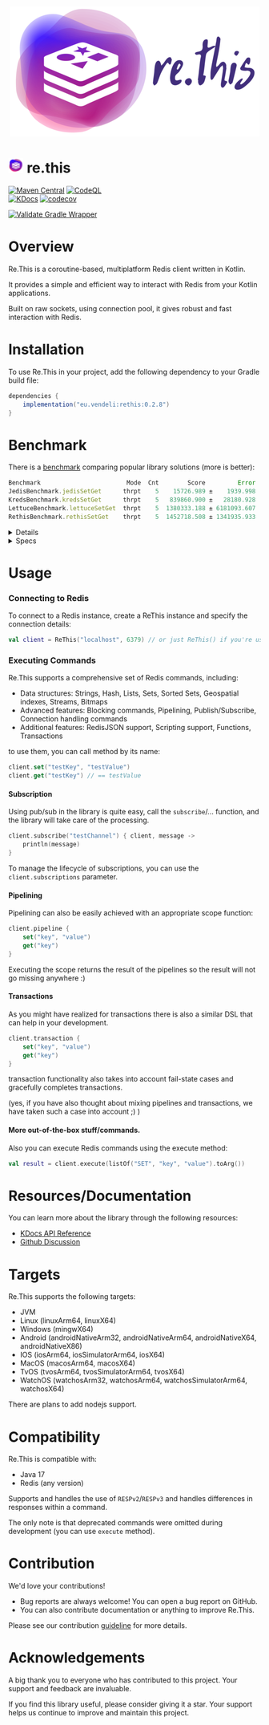 <p align="center">
  <img src="./assets/logo.png" alt="Logo" />
</p>

# <img src="./assets/logo-icon.svg" alt="icon" height="30" /> re.this

[![Maven Central](https://img.shields.io/maven-central/v/eu.vendeli/rethis?style=flat&label=Maven&logo=apache-maven)](https://search.maven.org/artifact/eu.vendeli/rethis) [![CodeQL](https://github.com/vendelieu/re.this/actions/workflows/github-code-scanning/codeql/badge.svg)](https://github.com/vendelieu/re.this/actions/workflows/github-code-scanning/codeql)\
[![KDocs](https://img.shields.io/static/v1?label=Dokka&message=KDocs&color=blue&logo=kotlin)](https://vendelieu.github.io/re.this/)
[![codecov](https://codecov.io/gh/vendelieu/re.this/graph/badge.svg?token=F8SY97KR17)](https://codecov.io/gh/vendelieu/re.this)

[![Validate Gradle Wrapper](https://github.com/vendelieu/re.this/actions/workflows/gradle-wrapper-validation.yml/badge.svg)](https://github.com/vendelieu/re.this/actions/workflows/gradle-wrapper-validation.yml)

# Overview

Re.This is a coroutine-based, multiplatform Redis client written in Kotlin.

It provides a simple and efficient way to interact with Redis from your Kotlin applications.

Built on raw sockets, using connection pool, it gives robust and fast interaction with Redis.

# Installation

To use Re.This in your project, add the following dependency to your Gradle build file:

```gradle
dependencies {
    implementation("eu.vendeli:rethis:0.2.8")
}
```

# Benchmark

There is
a [benchmark](https://github.com/vendelieu/re.this/tree/master/benchmarks/src/main/kotlin/eu/vendeli/rethis/benchmarks)
comparing popular library solutions (more is better):

```javascript
Benchmark                        Mode  Cnt        Score         Error  Units
JedisBenchmark.jedisSetGet      thrpt    5    15726.989 ±    1939.998  ops/s
KredsBenchmark.kredsSetGet      thrpt    5   839860.900 ±   28180.928  ops/s
LettuceBenchmark.lettuceSetGet  thrpt    5  1380333.188 ± 6181093.607  ops/s
RethisBenchmark.rethisSetGet    thrpt    5  1452718.508 ± 1341935.933  ops/s
```

<details>
  <summary>Details</summary>

* `Jedis` (Pooled) inside coroutines starts to fail to cope with the thread pool and starts throwing errors.
* `Kreds` with the `.use {}` approach gives worse results.
* `Lettuce` gives similar performance, the difference is ~100k ops more or less, but it takes an order of magnitude more
  RAM and starts to freeze because of this.

</details>


<details>
  <summary>Specs</summary>
  Intel® Core™ i9-10900K CPU @ 3.70GHz × 20 | RAM: 16,0 GiB
</details>

# Usage

### Connecting to Redis

To connect to a Redis instance, create a ReThis instance and specify the connection details:

```kotlin
val client = ReThis("localhost", 6379) // or just ReThis() if you're using default connection settings 
```

### Executing Commands

Re.This supports a comprehensive set of Redis commands, including:

* Data structures: Strings, Hash, Lists, Sets, Sorted Sets, Geospatial indexes, Streams, Bitmaps
* Advanced features: Blocking commands, Pipelining, Publish/Subscribe, Connection handling commands
* Additional features: RedisJSON support, Scripting support, Functions, Transactions

to use them, you can call method by its name:

```kotlin
client.set("testKey", "testValue")
client.get("testKey") // == testValue
```

#### Subscription

Using pub/sub in the library is quite easy, call the `subscribe`/... function,
and the library will take care of the processing.

```kotlin
client.subscribe("testChannel") { client, message ->
    println(message)
}
```

To manage the lifecycle of subscriptions, you can use the `client.subscriptions` parameter.

#### Pipelining

Pipelining can also be easily achieved with an appropriate scope function:

```kotlin
client.pipeline {
    set("key", "value")
    get("key")
}
```

Executing the scope returns the result of the pipelines so the result will not go missing anywhere :)

#### Transactions

As you might have realized for transactions there is also a similar DSL that can help in your development.

```kotlin
client.transaction {
    set("key", "value")
    get("key")
}
```

transaction functionality also takes into account fail-state cases and gracefully completes transactions.

(yes, if you have also thought about mixing pipelines and transactions, we have taken such a case into account ;) )

#### More out-of-the-box stuff/commands.

Also you can execute Redis commands using the execute method:

```kotlin
val result = client.execute(listOf("SET", "key", "value").toArg())
```

# Resources/Documentation

You can learn more about the library through the following resources:

* [KDocs API Reference](https://vendelieu.github.io/re.this/)
* [Github Discussion](https://github.com/vendelieu/re.this/discussions)

# Targets

Re.This supports the following targets:

* JVM
* Linux (linuxArm64, linuxX64)
* Windows (mingwX64)
* Android (androidNativeArm32, androidNativeArm64, androidNativeX64, androidNativeX86)
* IOS (iosArm64, iosSimulatorArm64, iosX64)
* MacOS (macosArm64, macosX64)
* TvOS (tvosArm64, tvosSimulatorArm64, tvosX64)
* WatchOS (watchosArm32, watchosArm64, watchosSimulatorArm64, watchosX64)

There are plans to add nodejs support.

# Compatibility

Re.This is compatible with:

- Java 17
- Redis (any version)

Supports and handles the use of `RESPv2`/`RESPv3` and handles differences in responses within a command.

The only note is that deprecated commands were omitted during development (you can use `execute` method).

# Contribution

We'd love your contributions!

* Bug reports are always welcome! You can open a bug report on GitHub.
* You can also contribute documentation or anything to improve Re.This.

Please see our contribution [guideline](./CONTRIBUTING.md) for more details.

# Acknowledgements

A big thank you to everyone who has contributed to this project. Your support and feedback are invaluable.

If you find this library useful, please consider giving it a star. Your support helps us continue to improve and
maintain this project.
